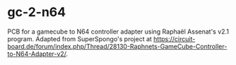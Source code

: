 # gc-2-n64
PCB for a gamecube to N64 controller adapter using Raphaël Assenat's v2.1 program. Adapted from SuperSpongo's project at https://circuit-board.de/forum/index.php/Thread/28130-Raphnets-GameCube-Controller-to-N64-Adapter-v2/.
